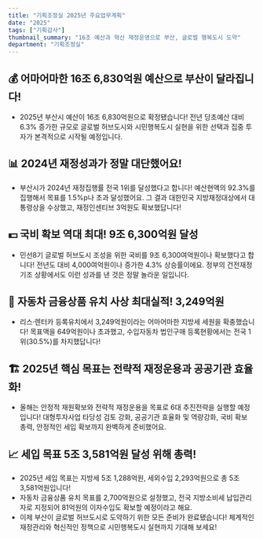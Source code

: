```yaml
---
title: "기획조정실 2025년 주요업무계획"
date: "2025"
tags: ["기획감사"]
thumbnail_summary: "16조 예산과 혁신 재정운영으로 부산, 글로벌 행복도시 도약"
department: "기획조정실"
---
```


## 💰 어마어마한 16조 6,830억원 예산으로 부산이 달라집니다!
- 2025년 부산시 예산이 16조 6,830억원으로 확정됐습니다! 전년 당초예산 대비 6.3% 증가한 규모로 글로벌 허브도시와 시민행복도시 실현을 위한 선택과 집중 투자가 본격적으로 시작될 예정입니다.

## 📊 2024년 재정성과가 정말 대단했어요!
- 부산시가 2024년 재정집행률 전국 1위를 달성했다고 합니다! 예산현액의 92.3%를 집행해서 목표를 1.5%p나 초과 달성했어요. 그 결과 대한민국 지방재정대상에서 대통령상을 수상했고, 재정인센티브 3억원도 확보했답니다!

## 💵 국비 확보 역대 최대! 9조 6,300억원 달성
- 민선8기 글로벌 허브도시 조성을 위한 국비를 9조 6,300여억원이나 확보했다고 합니다! 전년도 대비 4,000여억원이나 증가한 4.3% 상승률이에요. 정부의 건전재정 기조 상황에서도 이런 성과를 낸 것은 정말 놀라운 일입니다.

## 🚗 자동차 금융상품 유치 사상 최대실적! 3,249억원
- 리스·렌터카 등록유치에서 3,249억원이라는 어마어마한 지방세 세원을 확충했습니다! 목표액을 649억원이나 초과했고, 수입자동차 법인구매 등록현황에서는 전국 1위(30.5%)를 차지했답니다!

## 🏗️ 2025년 핵심 목표는 전략적 재정운용과 공공기관 효율화!
- 올해는 안정적 재원확보와 전략적 재정운용을 목표로 6대 추진전략을 실행할 예정입니다! 대형투자사업 타당성 검토 강화, 공공기관 효율화 및 역량강화, 국비 확보 총력, 안정적인 세입 확보까지 완벽하게 준비했어요.

## 📈 세입 목표 5조 3,581억원 달성 위해 총력!
- 2025년 세입 목표는 지방세 5조 1,288억원, 세외수입 2,293억원으로 총 5조 3,581억원입니다! 
- 자동차 금융상품 유치 목표를 2,700억원으로 설정했고, 전국 지방소비세 납입관리자로 지정되어 81억원의 이자수입도 확보할 예정이라고 해요.
- 이제 부산이 글로벌 허브도시로 도약하기 위한 모든 준비가 완료됐습니다! 체계적인 재정관리와 혁신적인 정책으로 시민행복도시 실현까지 기대해 보세요!

